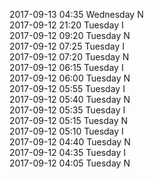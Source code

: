 2017-09-13 04:35 Wednesday  N  
2017-09-12 21:20 Tuesday  I  
2017-09-12 09:20 Tuesday  N  
2017-09-12 07:25 Tuesday  I  
2017-09-12 07:20 Tuesday  N  
2017-09-12 06:15 Tuesday  I  
2017-09-12 06:00 Tuesday  N  
2017-09-12 05:55 Tuesday  I  
2017-09-12 05:40 Tuesday  N  
2017-09-12 05:35 Tuesday  I  
2017-09-12 05:15 Tuesday  N  
2017-09-12 05:10 Tuesday  I  
2017-09-12 04:40 Tuesday  N  
2017-09-12 04:35 Tuesday  I  
2017-09-12 04:05 Tuesday  N  
